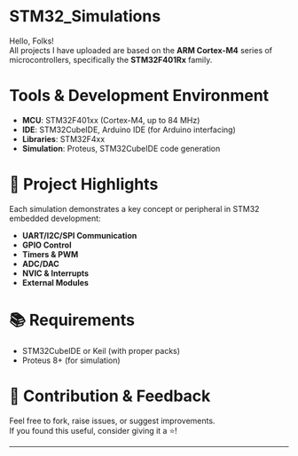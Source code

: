 # STM32_Simulations
Hello, Folks!  
All projects I have uploaded are based on the **ARM Cortex-M4** series of microcontrollers, specifically the **STM32F401Rx** family.

# Tools & Development Environment

- **MCU**: STM32F401xx (Cortex-M4, up to 84 MHz)
- **IDE**: STM32CubeIDE, Arduino IDE (for Arduino interfacing)
- **Libraries**: STM32F4xx
- **Simulation**: Proteus, STM32CubeIDE code generation

# 📁 Project Highlights

Each simulation demonstrates a key concept or peripheral in STM32 embedded development:

- **UART/I2C/SPI Communication**
- **GPIO Control**
- **Timers & PWM**
- **ADC/DAC** 
- **NVIC & Interrupts**
- **External Modules** 

# 📚 Requirements

- STM32CubeIDE or Keil (with proper packs)
- Proteus 8+ (for simulation)

# 💬 Contribution & Feedback

Feel free to fork, raise issues, or suggest improvements.  
If you found this useful, consider giving it a ⭐!

---
